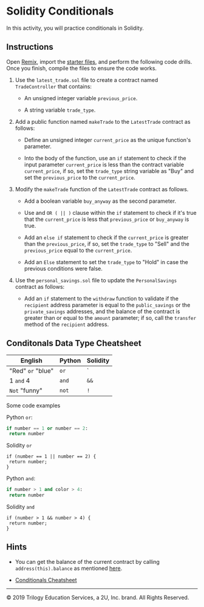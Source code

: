 # Solidity Conditionals

In this activity, you will practice conditionals in Solidity.

## Instructions

Open [Remix](http://remix.ethereum.org/), import the [starter files](Unsolved/), and perform the following code drills. Once you finish, compile the files to ensure the code works.

1. Use the `latest_trade.sol` file to create a contract named `TradeController` that contains:

    * An unsigned integer variable `previous_price`.

    * A string variable `trade_type`.

2. Add a public function named `makeTrade` to the `LatestTrade` contract as follows:

    * Define an unsigned integer `current_price` as the unique function's parameter.

    * Into the body of the function, use an `if` statement to check if the input parameter `current_price` is less than the contract variable `current_price`, if so, set the `trade_type` string variable as "Buy" and set the `previous_price` to the `current_price`.

3. Modify the `makeTrade` function of the `LatestTrade` contract as follows.

    * Add a boolean variable `buy_anyway` as the second parameter.

    * Use and `OR ( || )` clause within the `if` statement to check if it's true that the `current_price` is less that `previous_price` or `buy_anyway` is true.

    * Add an `else if` statement to check if the `current_price` is greater than the `previous_price`, if so, set the `trade_type` to "Sell" and the `previous_price` equal to the `current_price`.

    * Add an `Else` statement to set the `trade_type` to "Hold" in case the previous conditions were false.

4. Use the `personal_savings.sol` file to update the `PersonalSavings` contract as follows:

    * Add an `if` statement to the `withdraw` function to validate if the `recipient` address parameter is equal to the `public_savings` or the `private_savings` addresses, and the balance of the contract is greater than or equal to the `amount` parameter; if so, call the `transfer` method of the `recipient` address.

## Conditonals Data Type Cheatsheet

English             | Python   | Solidity
--------------------|----------|---------
 "Red" `or` "blue"  | `or`     | `||`
   1 `and` 4        | `and`    |  `&&`
 `Not` "funny"      | `not`    | `!`

Some code examples

Python `or`:

 ```python
if number == 1 or number == 2:
  return number
 ```

Solidity `or`

 ```solidity
if (number == 1 || number == 2) {
  return number;
}
 ```

 Python `and`:

 ```python
if number > 1 and color > 4:
  return number
 ```

Solidity `and`

 ```solidity
if (number > 1 && number > 4) {
  return number;
}
 ```

## Hints

* You can get the balance of the current contract by calling `address(this).balance` as mentioned [here](https://ethereum.stackexchange.com/a/21449).

* [Conditionals Cheatsheet](../../../2/Activities/08-Stu_If_Else/Resources/Conditionals_Cheatsheet.md)

---
© 2019 Trilogy Education Services, a 2U, Inc. brand. All Rights Reserved.

